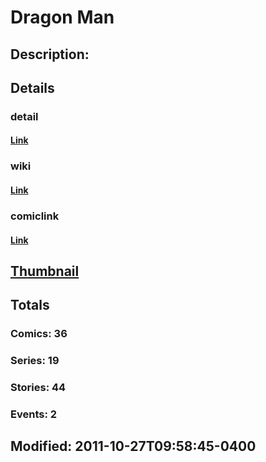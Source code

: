 # Dragon Man
## Description: 
## Details
### detail
#### [Link](http://marvel.com/characters/577/dragon_man?utm_campaign=apiRef&utm_source=225578a89fc76f3d20fbffda5d17a88d)
### wiki
#### [Link](http://marvel.com/universe/Dragon_Man?utm_campaign=apiRef&utm_source=225578a89fc76f3d20fbffda5d17a88d)
### comiclink
#### [Link](http://marvel.com/comics/characters/1009283/dragon_man?utm_campaign=apiRef&utm_source=225578a89fc76f3d20fbffda5d17a88d)
## [Thumbnail](http://i.annihil.us/u/prod/marvel/i/mg/a/f0/4c003f1aa3a1f.jpg)
## Totals
### Comics: 36
### Series: 19
### Stories: 44
### Events: 2
## Modified: 2011-10-27T09:58:45-0400